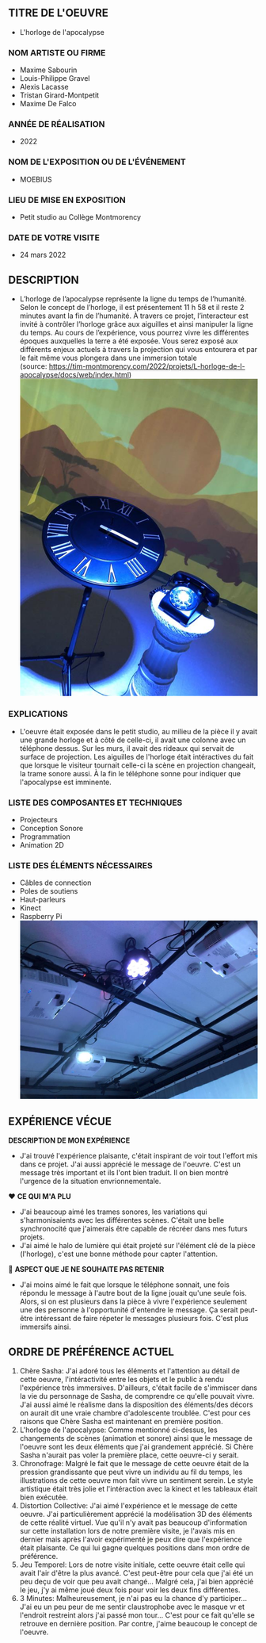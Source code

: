 ## TITRE DE L'OEUVRE
- L'horloge de l'apocalypse
 
### NOM ARTISTE OU FIRME
- Maxime Sabourin
- Louis-Philippe Gravel
- Alexis Lacasse
- Tristan Girard-Montpetit
- Maxime De Falco

### ANNÉE DE RÉALISATION
- 2022

### NOM DE L'EXPOSITION OU DE L'ÉVÉNEMENT
- MOEBIUS

### LIEU DE MISE EN EXPOSITION
- Petit studio au Collège Montmorency

### DATE DE VOTRE VISITE 
 - 24 mars 2022

## DESCRIPTION
 - L’horloge de l’apocalypse représente la ligne du temps de l’humanité. Selon le concept de l’horloge, il est présentement 11 h 58 et il reste 2 minutes avant la fin de l’humanité. À travers ce projet, l’interacteur est invité à contrôler l’horloge grâce aux aiguilles et ainsi manipuler la ligne du temps. Au cours de l’expérience, vous pourrez vivre les différentes époques auxquelles la terre a été exposée. Vous serez exposé aux différents enjeux actuels à travers la projection qui vous entourera et par le fait même vous plongera dans une immersion totale <br>
 (source: https://tim-montmorency.com/2022/projets/L-horloge-de-l-apocalypse/docs/web/index.html)
 ![ensemble](photos/horloge_ensemble.jpg) 
 
### EXPLICATIONS
- L'oeuvre était exposée dans le petit studio, au milieu de la pièce il y avait une grande horloge et à côté de celle-ci, il avait une colonne avec un téléphone dessus. Sur les murs, il avait des rideaux qui servait de surface de projection. Les aiguilles de l'horloge était intéractives du fait que lorsque le visiteur tournait celle-ci la scène en projection changeait, la trame sonore aussi. À la fin le téléphone sonne pour indiquer que l'apocalypse est imminente.   

### LISTE DES COMPOSANTES ET TECHNIQUES
 - Projecteurs
 - Conception Sonore
 - Programmation
 - Animation 2D

### LISTE DES ÉLÉMENTS NÉCESSAIRES
 - Câbles de connection
 - Poles de soutiens
 - Haut-parleurs
 - Kinect
 - Raspberry Pi
 ![elements](photos/horloge_plafond.jpg) 

## EXPÉRIENCE VÉCUE

**DESCRIPTION DE MON EXPÉRIENCE**
- J'ai trouvé l'expérience plaisante, c'était inspirant de voir tout l'effort mis dans ce projet. J'ai aussi apprécié le message de l'oeuvre. C'est un message très important et ils l'ont bien traduit. Il on bien montré l'urgence de la situation envrionnementale. 

 ❤️ **CE QUI M'A PLU**
- J'ai beaucoup aimé les trames sonores, les variations qui s'harmonisaients avec les différentes scènes. C'était une belle synchronocité que j'aimerais être capable de récréer dans mes futurs projets.
- J'ai aimé le halo de lumière qui était projeté sur l'élément clé de la pièce (l'horloge), c'est une bonne méthode pour capter l'attention.

 🤔 **ASPECT QUE JE NE SOUHAITE PAS RETENIR**
 - J'ai moins aimé le fait que lorsque le téléphone sonnait, une fois répondu le message à l'autre bout de la ligne jouait qu'une seule fois. Alors, si on est plusieurs dans la pièce à vivre l'expérience seulement une des personne à l'opportunité d'entendre le message. Ça serait peut-être intéressant de faire répeter le messages plusieurs fois. C'est plus immersifs ainsi. 


## ORDRE DE PRÉFÉRENCE ACTUEL
1. Chère Sasha: J'ai adoré tous les éléments et l'attention au détail de cette oeuvre, l'intéractivité entre les objets et le public à rendu l'expérience très immersives. D'ailleurs, c'était facile de s'immiscer dans la vie du personnage de Sasha, de comprendre ce qu'elle pouvait vivre. J'ai aussi aimé le réalisme dans la disposition des éléments/des décors on aurait dit une vraie chambre d'adolescente troublée. C'est pour ces raisons que Chère Sasha est maintenant en première position. <br>
2. L'horloge de l'apocalypse: Comme mentionné ci-dessus, les changements de scènes (animation et sonore) ainsi que le message de l'oeuvre sont les deux éléments que j'ai grandement apprécié. Si Chère Sasha n'aurait pas voler la première place, cette oeuvre-ci y serait. 
3. Chronofrage: Malgré le fait que le message de cette oeuvre était de la pression grandissante que peut vivre un individu au fil du temps, les illustrations de cette oeuvre mon fait vivre un sentiment serein. Le style artistique était très jolie et l'intéraction avec la kinect et les tableaux était bien exécutée. 
4. Distortion Collective: J'ai aimé l'expérience et le message de cette oeuvre. J'ai particulièrement apprécié la modélisation 3D des éléments de cette réalité virtuel. Vue qu'il n'y avait pas beaucoup d'information sur cette installation lors de notre première visite, je l'avais mis en dernier mais après l'avoir expérimenté je peux dire que l'expérience était plaisante. Ce qui lui gagne quelques positions dans mon ordre de préférence. 
5. Jeu Temporel: Lors de notre visite initiale, cette oeuvre était celle qui avait l'air d'être la plus avancé. C'est peut-être pour cela que j'ai été un peu deçu de voir que peu avait changé... Malgré cela, j'ai bien apprécié le jeu, j'y ai même joué deux fois pour voir les deux fins différentes.  
6. 3 Minutes: Malheureusement, je n'ai pas eu la chance d'y participer... J'ai eu un peu peur de me sentir claustrophobe avec le masque vr et l'endroit restreint alors j'ai passé mon tour... C'est pour ce fait qu'elle se retrouve en dernière position. Par contre, j'aime beaucoup le concept de l'oeuvre. 


